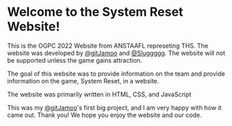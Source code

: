 # Welcome to the System Reset Website!

This is the OGPC 2022 Website from ANSTAAFL represeting THS. The website was developed by [@gitJamoo](https://github.com/gitJamoo) and [@Sluggggg](https://github.com/Sluggggg). The website will not be supported unless the game gains attraction. 

The goal of this website was to provide information on the team and provide information on the game, System Reset, in a website.

The website was primarily written in HTML, CSS, and JavaScript

This was my [@gitJamoo](https://github.com/gitJamoo)'s first big project, and I am very happy with how it came out. Thank you! We hope you enjoy the website and our code.
